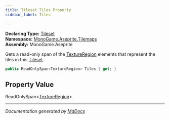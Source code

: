 ```yaml
---
title: Tileset.Tiles Property
sidebar_label: Tiles

---
```


**Declaring Type:** [Tileset](../)  
**Namespace:** [MonoGame.Aseprite.Tilemaps](../../)  
**Assembly:** MonoGame.Aseprite

Gets a read\-only span of the [TextureRegion](../../../TextureRegion/) elements that represent the tiles in this [Tileset](../).

```csharp
public ReadOnlySpan<TextureRegion> Tiles { get; }
```

## Property Value

ReadOnlySpan\<[TextureRegion](../../../TextureRegion/)\>

___

*Documentation generated by [MdDocs](https://github.com/ap0llo/mddocs)*
